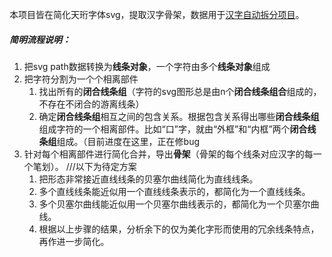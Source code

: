 本项目皆在简化天珩字体svg，提取汉字骨架，数据用于[汉字自动拆分项目](https://github.com/lanluoxiao/Chai)。
##### 简明流程说明：
1. 把svg path数据转换为**线条对象**，一个字符由多个**线条对象**组成
2. 把字符分割为一个个相离部件
   1. 找出所有的**闭合线条组**（字符的svg图形总是由n个**闭合线条组合**组成的，不存在不闭合的游离线条）
   2. 确定**闭合线条组**相互之间的包含关系。根据包含关系得出哪些**闭合线条组**组成字符的一个相离部件。比如“口”字，就由“外框”和“内框”两个**闭合线条组**组成。（目前进度在这里，正在修bug
3. 针对每个相离部件进行简化合并，导出**骨架**（骨架的每个线条对应汉字的每一个笔划）。
   ///以下为待定方案
   1. 把形态非常接近直线线条的贝塞尔曲线简化为直线线条。
   2. 多个直线线条能近似用一个直线线条表示的，都简化为一个直线线条。
   3. 多个贝塞尔曲线能近似用一个贝塞尔曲线表示的，都简化为一个贝塞尔曲线。
   4. 根据以上步骤的结果，分析余下的仅为美化字形而使用的冗余线条特点，再作进一步简化。